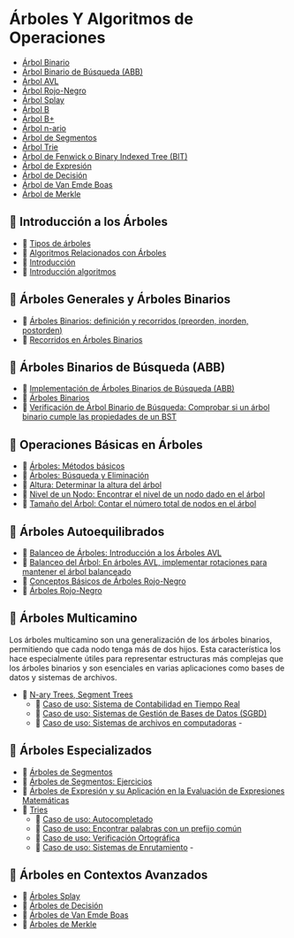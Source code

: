 # Árboles Y Algoritmos de Operaciones

- [Árbol Binario](../notebook/arboles/arbol-binario.ipynb)
- [Árbol Binario de Búsqueda (ABB)](../notebook/arboles/arbol-binario-de-busqueda-abb.ipynb)
- [Árbol AVL](../notebook/arboles/arbol-avl.ipynb)
- [Árbol Rojo-Negro](../notebook/arboles/arbol-rojo-negro.ipynb)
- [Árbol Splay](../notebook/arboles/arbol-splay.ipynb)
- [Árbol B](../notebook/arboles/arbol-b.ipynb)
- [Árbol B+](../notebook/arboles/arbol-b+.ipynb)
- [Árbol n-ario](../notebook/arboles/arbol-n-ario.ipynb)
- [Árbol de Segmentos](../notebook/arboles/arbol-de-segmentos.ipynb)
- [Árbol Trie](../notebook/arboles/arbol-trie.ipynb)
- [Árbol de Fenwick o Binary Indexed Tree (BIT)](../notebook/arboles/arbol-de-fenwick-o-binary-indexed-tree-bit.ipynb)
- [Árbol de Expresión](../notebook/arboles/arbol-de-expresion.ipynb)
- [Árbol de Decisión](../notebook/arboles/arbol-de-decision.ipynb)
- [Árbol de Van Emde Boas](../notebook/arboles/arbol-de-van-emde-boas.ipynb)
- [Árbol de Merkle](../notebook/arboles/arbol-de-merkle.ipynb)

 ## :bookmark_tabs: Introducción a los Árboles

- :page_with_curl: [Tipos de árboles](../notebook/arboles-y-algoritmos-de-operaciones/tipos-de-arboles.ipynb)
- :page_with_curl: [Algoritmos Relacionados con Árboles](../notebook/arboles-y-algoritmos-de-operaciones/algoritmos-relacionados-con-arboles.ipynb)
- :page_with_curl: [Introducción](/notebook/implementacion-de-arboles/introduccion.ipynb)
- :page_with_curl: [Introducción algoritmos](/notebook/algoritmos-de-arboles/introduccion.ipynb)  


## :bookmark_tabs: Árboles Generales y Árboles Binarios

- :page_with_curl: [Árboles Binarios: definición y recorridos (preorden, inorden, postorden)](/notebook/implementacion-de-arboles/arboles-binarios-definicion-y-recorridos-preorden-inorden-postorden.ipynb)  
- :page_with_curl: [Recorridos en Árboles Binarios](/notebook/algoritmos-de-arboles/recorridos-en-arboles-binarios.ipynb)  

## :bookmark_tabs: Árboles Binarios de Búsqueda (ABB)

- :page_with_curl: [Implementación de Árboles Binarios de Búsqueda (ABB)](/notebook/algoritmos-de-arboles-arboles-binarios-de-busqueda/implementacion-de-arboles-binarios-de-busqueda-abb.ipynb)  
- :page_with_curl: [Árboles Binarios](/notebook/algoritmos-de-arboles/arboles-binarios.ipynb)  
- :page_with_curl: [Verificación de Árbol Binario de Búsqueda: Comprobar si un árbol binario cumple las propiedades de un BST](/notebook/implementacion-de-arboles/verificacion-de-arbol-binario-de-busqueda-comprobar-si-un-arbol-binario-cumple-las-propiedades-de-un-bst.ipynb)  

## :bookmark_tabs: Operaciones Básicas en Árboles

- :page_with_curl: [Árboles: Métodos básicos](/notebook/implementacion-de-arboles/trees-metodos-basicos.ipynb)  
- :page_with_curl: [Árboles: Búsqueda y Eliminación](/notebook/implementacion-de-arboles/trees-busqueda-y-eliminacion.ipynb)  
- :page_with_curl: [Altura: Determinar la altura del árbol](/notebook/implementacion-de-arboles/altura-determinar-la-altura-del-arbol.ipynb)  
- :page_with_curl: [Nivel de un Nodo: Encontrar el nivel de un nodo dado en el árbol](/notebook/implementacion-de-arboles/nivel-de-un-nodo-encontrar-el-nivel-de-un-nodo-dado-en-el-arbol.ipynb)  
- :page_with_curl: [Tamaño del Árbol: Contar el número total de nodos en el árbol](/notebook/implementacion-de-arboles/tamanno-del-arbol-contar-el-numero-total-de-nodos-en-el-arbol.ipynb)  

## :bookmark_tabs: Árboles Autoequilibrados

- :page_with_curl: [Balanceo de Árboles: Introducción a los Árboles AVL](/notebook/algoritmos-de-arboles-arboles-binarios-de-busqueda/balanceo-de-arboles-introduccion-a-los-arboles-av.ipynb)  
- :page_with_curl: [Balanceo del Árbol: En árboles AVL, implementar rotaciones para mantener el árbol balanceado](/notebook/implementacion-de-arboles/balanceo-del-arbol-en-arboles-avl-implementar-rotaciones-para-mantener-el-arbol-balanceado.ipynb)  
- :page_with_curl: [Conceptos Básicos de Árboles Rojo-Negro](/notebook/algoritmos-de-arboles-arboles-especializados/conceptos-basicos-de-arboles-rojo-negro.ipynb)  
- :page_with_curl: [Árboles Rojo-Negro](/notebook/implementacion-de-arboles/arboles-rojo-negro.ipynb)  

## :bookmark_tabs: Árboles Multicamino

Los árboles multicamino son una generalización de los árboles binarios, permitiendo que cada nodo tenga más de dos hijos. Esta característica los hace especialmente útiles para representar estructuras más complejas que los árboles binarios y son esenciales en varias aplicaciones como bases de datos y sistemas de archivos.

- :page_with_curl: [N-ary Trees, Segment Trees](/notebook/estructuras-de-datos-avanzadas/n-ary-trees-segment-trees.ipynb)
  - :page_with_curl: [Caso de uso: Sistema de Contabilidad en Tiempo Real](/notebook/estructuras-de-datos-avanzadas/caso-de-uso-sistema-de-contabilidad-en-tiempo-real.ipynb)  
  - :page_with_curl: [Caso de uso: Sistemas de Gestión de Bases de Datos (SGBD)](/notebook/estructuras-de-datos-avanzadas/caso-de-uso-sistemas-de-gestion-de-bases-de-datos-sgbd.ipynb)  
  - :page_with_curl: [Caso de uso: Sistemas de archivos en computadoras](/notebook/estructuras-de-datos-avanzadas/caso-de-uso-sistemas-de-archivos-en-computadoras.ipynb)  - 

## :bookmark_tabs: Árboles Especializados

- :page_with_curl: [Árboles de Segmentos](/notebook/implementacion-de-arboles/arboles-de-segmentos.ipynb)  
- :page_with_curl: [Árboles de Segmentos: Ejercicios](/notebook/implementacion-de-arboles/arboles-de-segmentos-ejercicios.ipynb)  
- :page_with_curl: [Árboles de Expresión y su Aplicación en la Evaluación de Expresiones Matemáticas](/notebook/algoritmos-de-arboles-arboles-especializados/arboles-de-expresion-y-su-aplicacion-en-la-evaluacion-de-expresiones-matematicas.ipynb)  
- :page_with_curl: [Tries](/notebook/estructuras-de-datos-avanzadas/tries.ipynb)  
  - :page_with_curl: [Caso de uso: Autocompletado](/notebook/estructuras-de-datos-avanzadas/caso-de-uso-autocompletado.ipynb)  
  - :page_with_curl: [Caso de uso: Encontrar palabras con un prefijo común](/notebook/estructuras-de-datos-avanzadas/encontrar-palabras-con-un-prefijo-comun.ipynb)  
  - :page_with_curl: [Caso de uso: Verificación Ortográfica](/notebook/estructuras-de-datos-avanzadas/caso-de-uso-verificacion-ortografica.ipynb)  
  - :page_with_curl: [Caso de uso: Sistemas de Enrutamiento](/notebook/estructuras-de-datos-avanzadas/caso-de-uso-sistemas-de-enrutamiento.ipynb)  - 

## :bookmark_tabs: Árboles en Contextos Avanzados

- :page_with_curl: [Árboles Splay](/añadir_enlace_correspondiente)  
- :page_with_curl: [Árboles de Decisión](/añadir_enlace_correspondiente)  
- :page_with_curl: [Árboles de Van Emde Boas](/añadir_enlace_correspondiente)  
- :page_with_curl: [Árboles de Merkle](/añadir_enlace_correspondiente)  
